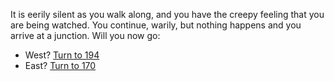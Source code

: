 It is eerily silent as you walk along, and you
have the creepy feeling that you are being
watched. You continue, warily, but nothing
happens and you arrive at a junction. Will you
now go:

- West? [Turn to 194](194)
- East? [Turn to 170](170)
